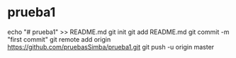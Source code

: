 # prueba1
echo "# prueba1" >> README.md
git init
git add README.md
git commit -m "first commit"
git remote add origin https://github.com/pruebasSimba/prueba1.git
git push -u origin master
